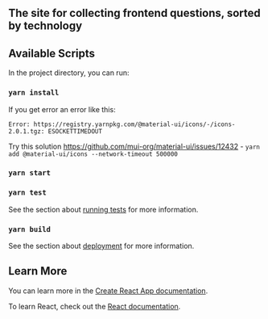 ## The site for collecting frontend questions, sorted by technology

## Available Scripts

In the project directory, you can run:

### `yarn install`

If you get error an error like this:
 
`Error: https://registry.yarnpkg.com/@material-ui/icons/-/icons-2.0.1.tgz: ESOCKETTIMEDOUT`

Try this solution https://github.com/mui-org/material-ui/issues/12432 - 
`yarn add @material-ui/icons --network-timeout 500000`

### `yarn start`

### `yarn test`

See the section about [running tests](https://facebook.github.io/create-react-app/docs/running-tests) for more information.

### `yarn build`

See the section about [deployment](https://facebook.github.io/create-react-app/docs/deployment) for more information.

## Learn More

You can learn more in the [Create React App documentation](https://facebook.github.io/create-react-app/docs/getting-started).

To learn React, check out the [React documentation](https://reactjs.org/).
